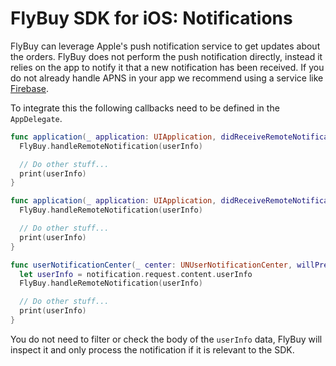 # FlyBuy SDK for iOS: Notifications

FlyBuy can leverage Apple's push notification service to get updates about the orders. FlyBuy does not perform the push notification directly, instead it relies on the app to notify it that a new notification has been received. If you do not already handle APNS in your app we recommend using a service like [Firebase](https://firebase.google.com).

To integrate this the following callbacks need to be defined in the `AppDelegate`.

```swift
func application(_ application: UIApplication, didReceiveRemoteNotification userInfo: [AnyHashable: Any]) {
  FlyBuy.handleRemoteNotification(userInfo)

  // Do other stuff...
  print(userInfo)
}
```

```swift
func application(_ application: UIApplication, didReceiveRemoteNotification userInfo: [AnyHashable: Any], fetchCompletionHandler completionHandler: @escaping (UIBackgroundFetchResult) -> Void) {
  FlyBuy.handleRemoteNotification(userInfo)

  // Do other stuff...
  print(userInfo)
}
```

```swift
func userNotificationCenter(_ center: UNUserNotificationCenter, willPresent notification: UNNotification, withCompletionHandler completionHandler: @escaping (UNNotificationPresentationOptions) -> Void) {
  let userInfo = notification.request.content.userInfo
  FlyBuy.handleRemoteNotification(userInfo)

  // Do other stuff...
  print(userInfo)
}
```

You do not need to filter or check the body of the `userInfo` data, FlyBuy will inspect it and only process the notification if it is relevant to the SDK.



